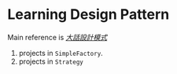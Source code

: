 Learning Design Pattern 
==
Main reference is *[大話設計模式][大話設計模式]*

1. projects in `SimpleFactory`.
2. projects in `Strategy`

[大話設計模式]: http://www.delightpress.com.tw/book.aspx?book_id=SKTP00023

